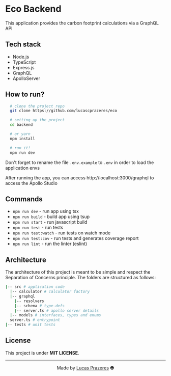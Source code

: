 # Eco Backend

This application provides the carbon footprint calculations via a GraphQL API

## Tech stack

- Node.js
- TypeScript
- Express.js
- GraphQL
- ApolloServer

## How to run?

```bash
  # clone the project repo
  git clone https://github.com/lucascprazeres/eco

  # setting up the project
  cd backend

  # or yarn
  npm install

  # run it!
  npm run dev
```

Don't forget to rename the file `.env.example` to `.env` in order to load the application envs

After running the app, you can access http://localhost:3000/graphql to access the Apollo Studio

## Commands

- `npm run dev` - run app using tsx
- `npm run build` - build app using tsup
- `npm run start` - run javascript build
- `npm run test` - run tests
- `npm run test:watch` - run tests on watch mode
- `npm run test:cov` - run tests and generates coverage report
- `npm run lint` - run the linter (eslint)

## Architecture

The architecture of this project is meant to be simple and respect the Separation of Concerns principle. The folders are structured as follows:

```bash
|-- src # application code
  |-- calculator # calculator factory
  |-- graphql
    |-- resolvers
    |-- schema # type-defs
    |-- server.ts # apollo server details
  |-- models # interfaces, types and enums
  server.ts # entrypoint
|-- tests # unit tests
```

## License

This project is under **MIT LICENSE**.

---

<div align=center>
  Made by <a href="https://www.linkedin.com/in/lucas-prazeres/">Lucas Prazeres</a> 👽
</div>
